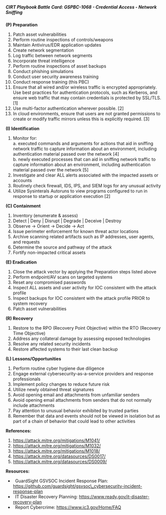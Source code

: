 ##### CIRT Playbook Battle Card: **GSPBC-1068 - Credential Access - Network Sniffing**

**(P) Preparation**

1.  Patch asset vulnerabilities
2.  Perform routine inspections of controls/weapons
3.  Maintain Antivirus/EDR application updates
4.  Create network segmentation
5.  Log traffic between network segments
6.  Incorporate threat intelligence
7.  Perform routine inspections of asset backups
8.  Conduct phishing simulations
9.  Conduct user security awareness training
10.  Conduct response training (this PBC)
11.  Ensure that all wired and/or wireless traffic is encrypted appropriately. Use best practices for authentication protocols, such as Kerberos, and ensure web traffic that may contain credentials is protected by SSL/TLS. \[1\]
12.  Use multi-factor authentication wherever possible. \[2\]
13.  In cloud environments, ensure that users are not granted permissions to create or modify traffic mirrors unless this is explicitly required. \[3\]

**(I) Identification**

1.  Monitor for:  
    a. executed commands and arguments for actions that aid in sniffing network traffic to capture information about an environment, including authentication material passed over the network \[4\]  
    b. newly executed processes that can aid in sniffing network traffic to capture information about an environment, including authentication material passed over the network \[5\]
2.  Investigate and clear ALL alerts associated with the impacted assets or accounts
3.  Routinely check firewall, IDS, IPS, and SIEM logs for any unusual activity
4.  Utilize Sysinterals Autoruns to view programs configured to run in response to startup or application execution \[2\]

**(C) Containment**

1.  Inventory (enumerate & assess)
2.  Detect | Deny | Disrupt | Degrade | Deceive | Destroy
3.  Observe -> Orient -> Decide -> Act
4.  Issue perimeter enforcement for known threat actor locations
5.  Archive scanning related artifacts such as IP addresses, user agents, and requests
6.  Determine the source and pathway of the attack
7.  Fortify non-impacted critical assets

**(E) Eradication**

1.  Close the attack vector by applying the Preparation steps listed above
2.  Perform endpoint/AV scans on targeted systems
3.  Reset any compromised passwords
4.  Inspect ALL assets and user activity for IOC consistent with the attack profile
5.  Inspect backups for IOC consistent with the attack profile PRIOR to system recovery
6.  Patch asset vulnerabilities

**(R) Recovery**

1.  Restore to the RPO (Recovery Point Objective) within the RTO (Recovery Time Objective)
2.  Address any collateral damage by assessing exposed technologies
3.  Resolve any related security incidents
4.  Restore affected systems to their last clean backup

**(L) Lessons/Opportunities**

1.  Perform routine cyber hygiene due diligence
2.  Engage external cybersecurity-as-a-service providers and response professionals
3.  Implement policy changes to reduce future risk
4.  Utilize newly obtained threat signatures
5.  Avoid opening email and attachments from unfamiliar senders
6.  Avoid opening email attachments from senders that do not normally include attachments
7.  Pay attention to unusual behavior exhibited by trusted parties
8.  Remember that data and events should not be viewed in isolation but as part of a chain of behavior that could lead to other activities

**References:**

1.  https://attack.mitre.org/mitigations/M1041/
2.  https://attack.mitre.org/mitigations/M1032/
3.  https://attack.mitre.org/mitigations/M1018/
4.  https://attack.mitre.org/datasources/DS0017/
5.  https://attack.mitre.org/datasources/DS0009/

**Resources:**

*    GuardSight GSVSOC Incident Response Plan: https://github.com/guardsight/gsvsoc\_cybersecurity-incident-response-plan
*    IT Disaster Recovery Planning: https://www.ready.gov/it-disaster-recovery-plan
*    Report Cybercrime: https://www.ic3.gov/Home/FAQ
